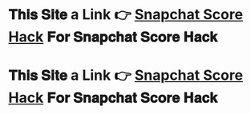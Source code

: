 # 𝐓𝐡𝐢𝐬 𝐒𝐢𝐭𝐞 a Link 👉 **[Snapchat Score Hack](https://tinyurl.com/b595azym)** 𝐅𝐨𝐫 𝐒𝐧𝐚𝐩𝐜𝐡𝐚𝐭 𝐒𝐜𝐨𝐫𝐞 𝐇𝐚𝐜𝐤 

# 𝐓𝐡𝐢𝐬 𝐒𝐢𝐭𝐞 a Link 👉 **[Snapchat Score Hack](https://tinyurl.com/b595azym)** 𝐅𝐨𝐫 𝐒𝐧𝐚𝐩𝐜𝐡𝐚𝐭 𝐒𝐜𝐨𝐫𝐞 𝐇𝐚𝐜𝐤 
